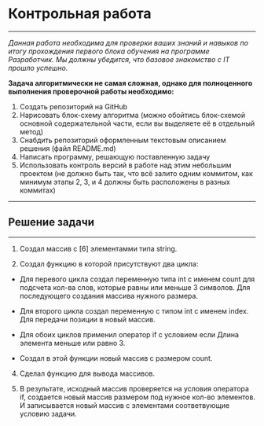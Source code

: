 #  Контрольная работа

--------------------------------------------

_Данная работа необходима для проверки ваших знаний и навыков по итогу прохождения первого блока обучения на программе Разработчик. Мы должны убедится, что базовое знакомство с IT прошло успешно._


__Задача алгоритмически не самая сложная, однако для полноценного выполнения проверочной работы необходимо:__

1. Создать репозиторий на GitHub
2. Нарисовать блок-схему алгоритма (можно обойтись блок-схемой основной содержательной части, если вы выделяете её в отдельный метод)
3. Снабдить репозиторий оформленным текстовым описанием решения (файл README.md)
4. Написать программу, решающую поставленную задачу
5. Использовать контроль версий в работе над этим небольшим проектом (не должно быть так, что всё залито одним коммитом, как минимум этапы 2, 3, и 4 должны быть расположены в разных коммитах)


--------------------------------------------
## Решение задачи

--------------------------------------------

1. Создал массив с [6] элементамми типа string.

2. Создал функцию в которой присутствуют два цикла:

- Для перевого цикла создал переменную типа int с именем count для подсчета кол-ва слов, которые равны или меньше 3 символов. Для последующего создания массива нужного размера.

- Для второго цикла создал переменную  с типом int c именем index. Для передачи позиции в новый массив. 

- Для обоих циклов применил оператор if с условием если Длина элемента меньше или равно 3.

- Создал в этой функции новый массив с размером count.

4. Сделал функцию для вывода массивов. 

5. В результате, исходный массив проверяется на условия оператора if, создается новый массив размером под нужное кол-во элементов. И записывается новый массив с элементами соответвующие условию задачи.


